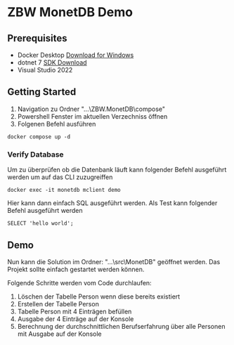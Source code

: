 # ZBW MonetDB Demo

## Prerequisites

- Docker Desktop [Download for Windows](https://desktop.docker.com/win/main/amd64/Docker%20Desktop%20Installer.exe?utm_source=docker&utm_medium=webreferral&utm_campaign=dd-smartbutton&utm_location=module)
- dotnet 7 [SDK Download](https://dotnet.microsoft.com/en-us/download/dotnet/thank-you/sdk-7.0.100-windows-x64-installer)
- Visual Studio 2022

## Getting Started

1. Navigation zu Ordner "...\ZBW.MonetDB\compose"
2. Powershell Fenster im aktuellen Verzechniss öffnen
3. Folgenen Befehl ausführen

```
docker compose up -d
```

### Verify Database

Um zu überprüfen ob die Datenbank läuft kann folgender Befehl ausgeführt werden um auf das CLI zuzugreiffen

```
docker exec -it monetdb mclient demo
```

Hier kann dann einfach SQL ausgeführt werden. Als Test kann folgender Befehl ausgeführt werden

```
SELECT 'hello world';
```

## Demo

Nun kann die Solution im Ordner: "...\src\MonetDB" geöffnet werden.
Das Projekt sollte einfach gestartet werden können.

Folgende Schritte werden vom Code durchlaufen:

1. Löschen der Tabelle Person wenn diese bereits existiert
2. Erstellen der Tabelle Person
3. Tabelle Person mit 4 Einträgen befüllen
4. Ausgabe der 4 Einträge auf der Konsole
5. Berechnung der durchschnittlichen Berufserfahrung über alle Personen mit Ausgabe auf der Konsole
